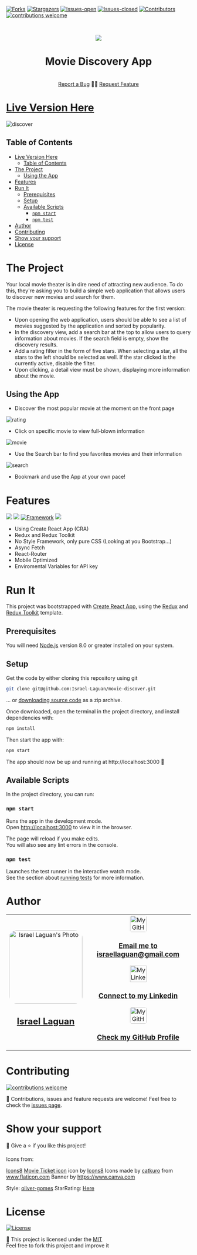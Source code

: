 <!-- PROJECT SHIELDS -->

[![Forks][forks-shield]][forks-url]
[![Stargazers][stars-shield]][stars-url]
[![Issues-open][issues-open-shield]][issues-open-url]
[![Issues-closed][issues-closed-shield]][issues-close-url]
[![Contributors][contributors-shield]][contributors-url]
[![contributions welcome][contributions-welcome]][issues-url]

<!-- PROJECT LOGO -->
<br/>
<p align="center">
  <a href="https://github.com/Israel-Laguan/movie-discover/">
    <img src="docs/MovieDiscovery.png"/>
  </a>

  <h1 align="center">
	Movie Discovery App
  </h1>
  <p align="center">
    <br/>
    <a href="https://github.com/Israel-Laguan/movie-discover/issues">Report a Bug</a>
    🙋‍♂️
    <a href="https://github.com/Israel-Laguan/movie-discover/issues">Request Feature</a>
  </p>
</p>

# [Live Version Here](http://movie-discover.surge.sh/)

![discover](docs/discover.png)

## Table of Contents

- [Live Version Here](#live-version-here)
  - [Table of Contents](#table-of-contents)
- [The Project](#the-project)
  - [Using the App](#using-the-app)
- [Features](#features)
- [Run It](#run-it)
  - [Prerequisites](#prerequisites)
  - [Setup](#setup)
  - [Available Scripts](#available-scripts)
    - [`npm start`](#npm-start)
    - [`npm test`](#npm-test)
- [Author](#author)
- [Contributing](#contributing)
- [Show your support](#show-your-support)
- [License](#license)

# The Project

Your local movie theater is in dire need of attracting new audience. To do this, they're asking you to build a simple web application that allows users to discover new movies and search for them.

The movie theater is requesting the following features for the first version:

- Upon opening the web application, users should be able to see a list of
  movies suggested by the application and sorted by popularity.
- In the discovery view, add a search bar at the top to allow users to query
  information about movies. If the search field is empty, show the discovery results.
- Add a rating filter in the form of five stars. When selecting a star, all the stars to the left should be selected as well. If the star clicked is the currently active, disable the filter.
- Upon clicking, a detail view must be shown, displaying more information about
  the movie.

## Using the App

- Discover the most popular movie at the moment on the front page

![rating](docs/rating.png)

- Click on specific movie to view full-blown information

![movie](docs/movie.png)

- Use the Search bar to find you favorites movies and their information

![search](docs/search.png)

- Bookmark and use the App at your own pace!

# Features

[![][javascript]][javascript-url]
[![][react]][react-url]
[![Framework][badge-framework]][framework-url]
[![][css]][css-url]

- Using Create React App (CRA)
- Redux and Redux Toolkit
- No Style Framework, only pure CSS (Looking at you Bootstrap...)
- Async Fetch
- React-Router
- Mobile Optimized
- Enviromental Variables for API key

# Run It

This project was bootstrapped with [Create React App](https://github.com/facebook/create-react-app), using the [Redux](https://redux.js.org/) and [Redux Toolkit](https://redux-toolkit.js.org/) template.

## Prerequisites

You will need [Node.js](https://nodejs.org) version 8.0 or greater installed on your system.

## Setup

Get the code by either cloning this repository using git

```bash
git clone git@github.com:Israel-Laguan/movie-discover.git
```

... or [downloading source code](git@github.com:Israel-Laguan/movie-discover.git/archive/master.zip) as a zip archive.

Once downloaded, open the terminal in the project directory, and install dependencies with:

```bash
npm install
```

Then start the app with:

```bash
npm start
```

The app should now be up and running at http://localhost:3000 🚀

## Available Scripts

In the project directory, you can run:

### `npm start`

Runs the app in the development mode.<br />
Open [http://localhost:3000](http://localhost:3000) to view it in the browser.

The page will reload if you make edits.<br />
You will also see any lint errors in the console.

### `npm test`

Launches the test runner in the interactive watch mode.<br />
See the section about [running tests](https://facebook.github.io/create-react-app/docs/running-tests) for more information.

# Author

<table style="width:100%">
  <tr>
    <td>
        <div align="center">
            <a href="./docs/img/photo.png" target="_blank" rel="author">
                <img src="https://avatars2.githubusercontent.com/u/36519478?s=460&v=4" style="border-radius: 10%; min-width: 100px;" alt="Israel Laguan's Photo" width="200px">
            </a>
            <h2>
                <a href="https://israel-laguan.github.io/" target="_blank" rel="author">
                    Israel Laguan
                </a>
            </h2>
        </div>
    </td>
    <td>
        <div align="center">
            <a href="mailto:israellaguan@gmail.com" target="_blank" rel="author">
                <img src="https://img.icons8.com/color/48/000000/message-squared.png" style="border-radius: 10%" alt="My GitHub" height="45px">
                <h3>
                    Email me to 
                    <a href="mailto:israellaguan@gmail.com">
                        israellaguan@gmail.com
                    </a>
                </h3>
            </a>
            <a href="https://www.linkedin.com/in/israellaguan/" target="_blank" rel="author">
                <img src="https://img.icons8.com/color/48/000000/linkedin.png" alt="My Linkedin" height="45px">
                <h3>
                    Connect to my Linkedin
                </h3>
            </a>
            <a href="https://github.com/Israel-Laguan" target="_blank" rel="author">
                <img src="https://img.icons8.com/color/48/000000/github--v1.png" 
			style="border-radius: 10%" alt="My GitHub" height="45px"
		>
                <h3>
                    Check my GitHub Profile
                </h3>
            </a>
        </div>
    </td>
  </tr>
</table>

# Contributing

[![contributions welcome][contributions-welcome]][issues-url]

🤝 Contributions, issues and feature requests are welcome!
Feel free to check the [issues page][issues-url].

# Show your support

🤗 Give a ⭐️ if you like this project!

Icons from:

<a href="https://icons8.com/icon/13917/full-image">Icons8</a>
<a target="_blank" href="https://icons8.com/icons/set/starred-ticket">Movie Ticket icon</a> icon by <a target="_blank" href="https://icons8.com">Icons8</a>
Icons made by <a href="https://www.flaticon.com/authors/catkuro" title="catkuro">catkuro</a> from <a href="https://www.flaticon.com/" title="Flaticon"> www.flaticon.com</a>
Banner by https://www.canva.com

Style: [oliver-gomes](https://github.com/oliver-gomes/react-movie)
StarRating: [Here](https://codesandbox.io/s/v0n20v6143)

# License

[![License][badge-license]](http://badges.mit-license.org)

📝 This project is licensed under the [MIT](LICENSE)\
Feel free to fork this project and improve it

<!-- MARKDOWN LINKS & IMAGES -->

[contributors-shield]: https://img.shields.io/github/contributors/Israel-Laguan/movie-discover?style=for-the-badge
[contributors-url]: https://github.com/Israel-Laguan/movie-discover/graphs/contributors
[forks-shield]: https://img.shields.io/github/forks/Israel-Laguan/movie-discover?style=for-the-badge
[forks-url]: https://github.com/Israel-Laguan/movie-discover/network/members
[stars-shield]: https://img.shields.io/github/stars/Israel-Laguan/movie-discover?style=for-the-badge
[stars-url]: https://github.com/Israel-Laguan/movie-discover/stargazers
[issues-open-shield]: https://img.shields.io/github/issues/Israel-Laguan/movie-discover?style=for-the-badge
[issues-url]: https://github.com/Israel-Laguan/movie-discover/issues
[issues-open-url]: https://github.com/Israel-Laguan/movie-discover/issues?q=is%3Aopen+is%3Aissue
[issues-close-url]: https://github.com/Israel-Laguan/movie-discover/issues?q=is%3Aissue+is%3Aclosed
[issues-closed-shield]: https://img.shields.io/github/issues-closed/Israel-Laguan/movie-discover?style=for-the-badge
[badge-framework]: https://img.shields.io/badge/store-Redux-000?style=for-the-badge&logo=redux
[contributions-welcome]: https://img.shields.io/badge/contributions-welcome-brightgreen.svg?style=for-the-badge
[badge-license]: https://img.shields.io/:license-mit-blue.svg?style=for-the-badge
[react]: https://img.shields.io/badge/React-16+-61DAFB?style=for-the-badge&logo=react
[javascript]: https://img.shields.io/badge/JAVASCRIPT-ES6%2B-F7DF1E?style=for-the-badge&logo=javascript
[css]: https://img.shields.io/badge/style-CSS-1572B6?style=for-the-badge&logo=css3

<!-- URL -->

[react-url]: https://reactjs.org/
[css-url]: https://www.w3schools.com/css/
[javascript-url]: https://devdocs.io/javascript/
[framework-url]: https://redux.js.org/
